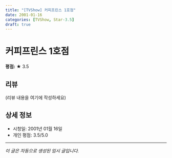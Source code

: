 ```yaml
---
title: "[TVShow] 커피프린스 1호점"
date: 2001-01-16
categories: [TVShow, Star-3.5]
draft: true
---
```


# 커피프린스 1호점

**평점:** ★ 3.5

## 리뷰

(리뷰 내용을 여기에 작성하세요)

## 상세 정보

- 시청일: 2001년 01월 16일
- 개인 평점: 3.5/5.0

---

*이 글은 자동으로 생성된 임시 글입니다.*
